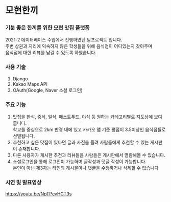 # 모현한끼


### 기분 좋은 한끼를 위한 모현 맛집 플랫폼
2021-2 데이터베이스 수업에서 진행하였던 팀프로젝트 입니다.</br>
주변 상권과 지리에 익숙하지 않은 학생들을 위해 음식점이 어디있는지 찾아주며 </br>
음식점에 대한 리뷰를 남길 수 있도록 하였습니다.</br>

### 사용 기술
1. Django
2. Kakao Maps API
3. OAuth(Google, Naver 소셜 로그인)

### 주요 기능
1. 맛집을 한식, 중식, 일식, 패스트푸드, 야식 등 원하는 카테고리별로 지도상에 보여줍니다.</br>
   학교를 중심으로 2km 반경 내에 있고 카카오 맵 기준 평점이 3.5이상인 음식점들로 선별됩니다.</br>
2. 추천하고 싶은 맛집이 있다면 글과 사진을 올려 사람들에게 추천할 수 있는 게시판이 존재합니다.</br>
3. 다른 사용자가 게시한 추천과 리뷰들을 사람들은 게시판에서 열람해볼 수 있습니다.</br>
4. 소셜로그인을 통해 로그인이 가능하며 글작성과 댓글 작성이 가능합니다.</br>
   본인이 아닌 제3자는 타인의 게시물이나 댓글을 수정하거나 삭제할 수 없습니다</br>

### 시연 및 발표영상
https://youtu.be/NpTPevHGT3s
